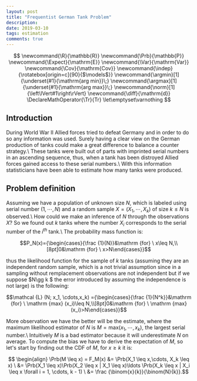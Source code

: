 ```yaml
---
layout: post
title: "Frequentist German Tank Problem"
description:
date: 2019-03-10
tags: estimation
comments: true
---
```


$$
  \newcommand{\R}{\mathbb{R}}
  \newcommand{\Prb}{\mathbb{P}}
  \newcommand{\Expect}{\mathrm{E}}
  \newcommand{\Var}{\mathrm{Var}}
  \newcommand{\Cov}{\mathrm{Cov}}
  \newcommand{\indep}{\rotatebox[origin=c]{90}{$\models$}}
  \newcommand{\argmin}[1]{\underset{#1}{\mathrm{arg min}}\;}
  \newcommand{\argmax}[1]{\underset{#1}{\mathrm{arg max}}\;}
  \newcommand{\norm}[1]{\left\lVert#1\right\rVert}
  \newcommand{\diff}{\mathrm{d}}
  \DeclareMathOperator{\Tr}{Tr}
  \let\emptyset\varnothing
$$

## Introduction

During World War II Allied forces tried to defeat Germany and in order to do so any information was used. Surely having a clear view on the German production of tanks could make a great difference to balance a counter strategy.\\
These tanks were built out of parts with imprinted serial numbers in an ascending sequence, thus, when a tank has been distroyed Allied forces gained access to these serial numbers.\\
With this information statisticians have been able to estimate how many tanks were produced.

## Problem definition

Assuming we have a population of unknown size $N$, which is labeled using serial number $(1,\cdots,N)$ and a random sample $X = (X_1,\cdots,X_k)$ of size $k\leq N$ is observed.\\
How could we make an inference of $N$ through the observations $X$?
So we found out $k$ tanks where the number $X_i$ corresponds to the serial number of the $i^{th}$ tank.\\
The probability mass function is:

$$P_N(x)={\begin{cases}{\frac {1}{N}}&\mathrm {for} \ x\leq N,\\[8pt]0&\mathrm {for} \ x>N\end{cases}}$$

thus the likelihood function for the sample of $k$ tanks (assuming they are an independent random sample, which is a not trivial assumption since in a sampling without remplacement observations are not independent but if we suppose $N\gg k $ the error introduced by assuming the independence is not large) is the following:

$$\mathcal {L} (N; x_1, \cdots,x_k) ={\begin{cases}{\frac {1}{N^k}}&\mathrm {for} \ \mathrm {max} (x_i)\leq N,\\[8pt]0&\mathrm {for} \ \mathrm {max} (x_i)>N\end{cases}}$$

More observation we have the better will be the estimate, where the maximum likelihood estimator of $N$ is $M = \mathrm {max} (x_1, \cdots,x_k)$, the largest serial number.\\
Intuitively $M$ is a bad estimator because it will underestimate $N$ on average. To compute the bias we have to derive the expectation of $M$, so let's start by finding out the CDF of $M$, for $x \geq k$ it is:

$$ \begin{align} \Prb(M \leq x) = F_M(x) &= \Prb(X_1 \leq x,\cdots, X_k \leq x) \ &= \Prb(X_1 \leq x)\Prb(X_2 \leq x | X_1 \leq x)\ldots  \Prb(X_k \leq x | X_i \leq x \forall i = 1, \cdots, k - 1) \ &= \frac {\binom{x}{k}}{\binom{N}{k}}.$$






